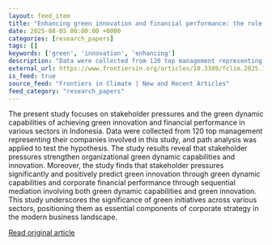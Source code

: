```yaml
---
layout: feed_item
title: "Enhancing green innovation and financial performance: the role of stakeholder pressures and green dynamic capabilities"
date: 2025-08-05 00:00:00 +0000
categories: [research_papers]
tags: []
keywords: ['green', 'innovation', 'enhancing']
description: "Data were collected from 120 top management representing their companies involved in this study, and path analysis was applied to test the hypothesis"
external_url: https://www.frontiersin.org/articles/10.3389/fclim.2025.1599894
is_feed: true
source_feed: "Frontiers in Climate | New and Recent Articles"
feed_category: "research_papers"
---
```


The present study focuses on stakeholder pressures and the green dynamic capabilities of achieving green innovation and financial performance in various sectors in Indonesia. Data were collected from 120 top management representing their companies involved in this study, and path analysis was applied to test the hypothesis. The study results reveal that stakeholder pressures strengthen organizational green dynamic capabilities and innovation. Moreover, the study finds that stakeholder pressures significantly and positively predict green innovation through green dynamic capabilities and corporate financial performance through sequential mediation involving both green dynamic capabilities and green innovation. This study underscores the significance of green initiatives across various sectors, positioning them as essential components of corporate strategy in the modern business landscape.

[Read original article](https://www.frontiersin.org/articles/10.3389/fclim.2025.1599894)
